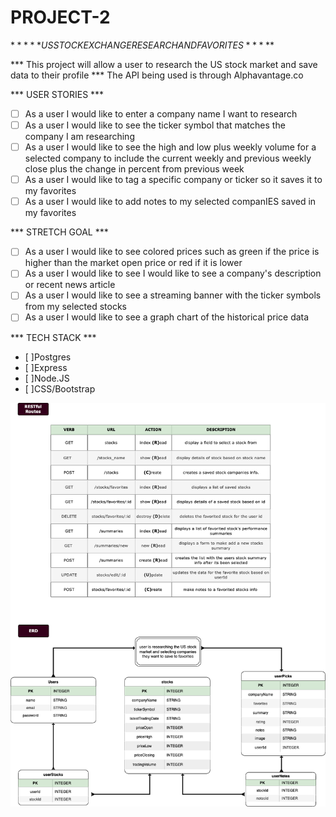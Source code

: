 # PROJECT-2
$*****  US STOCK EXCHANGE RESEARCH AND FAVORITES  *****$

*** This project will allow a user to research the US stock market and save data to their profile
*** The API being used is through Alphavantage.co


*** USER STORIES *** 

- [ ] As a user I would like to enter a company name I want to research
- [ ] As a user I would like to see the ticker symbol that matches the company I am researching
- [ ] As a user I would like to see the high and low plus weekly volume for a selected company to include the current weekly and previous weekly   close plus the change in percent from previous week 
- [ ] As a user I would like to tag a specific company or ticker so it saves it to my favorites
- [ ] As a user I would like to add notes to my selected companIES saved in my favorites

*** STRETCH GOAL ***
- [ ] As a user I would like to see colored prices such as green if the price is higher than the market open price or red if it is lower
- [ ] As a user I would like to see I would like to see a company's description or recent news article
- [ ] As a user I would like to see a streaming banner with the ticker symbols from my selected stocks
- [ ] As a user I would like to see a graph chart of the historical price data

*** TECH STACK ***
- [ ]Postgres
- [ ]Express
- [ ]Node.JS
- [ ]CSS/Bootstrap

![add erd](./ERD.drawio.png)


